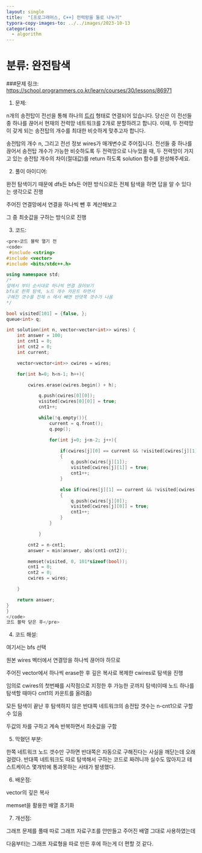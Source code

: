 ```yaml
---
layout: single
title:  "[프로그래머스, C++] 전력망을 둘로 나누기"
typora-copy-images-to: ../../images/2023-10-13
categories: 
  - algorithm
---
```


# 분류: 완전탐색

###문제 링크: https://school.programmers.co.kr/learn/courses/30/lessons/86971



1. 문제:

n개의 송전탑이 전선을 통해 하나의 [트리](https://en.wikipedia.org/wiki/Tree_(data_structure)) 형태로 연결되어 있습니다. 당신은 이 전선들 중 하나를 끊어서 현재의 전력망 네트워크를 2개로 분할하려고 합니다. 이때, 두 전력망이 갖게 되는 송전탑의 개수를 최대한 비슷하게 맞추고자 합니다.

송전탑의 개수 n, 그리고 전선 정보 wires가 매개변수로 주어집니다. 전선들 중 하나를 끊어서 송전탑 개수가 가능한 비슷하도록 두 전력망으로 나누었을 때, 두 전력망이 가지고 있는 송전탑 개수의 차이(절대값)를 return 하도록 solution 함수를 완성해주세요.



2. 풀이 아이디어:

완전 탐색이기 때문에 dfs든 bfs든 어떤 방식으로든 전체 탐색을 하면 답을 알 수 있다는 생각으로 진행

주어진 연결망에서 연결을 하나씩 뺀 후 계산해보고

그 중 최솟값을 구하는 방식으로 진행



3. 코드:


```c++
<pre>코드 블락 열기 전 
<code> 
 #include <string>
#include <vector>
#include <bits/stdc++.h>

using namespace std;
/*
앞에서 부터 순서대로 하나씩 연결 끊어보기
bfs로 한쪽 탐색, 노드 개수 카운트 하면서
구해진 갯수를 전체 n 에서 빼면 반댓쪽 갯수가 나옴
*/

bool visited[101] = {false, };
queue<int> q;

int solution(int n, vector<vector<int>> wires) {
    int answer = 100;
    int cnt1 = 0;
    int cnt2 = 0;
    int current;

    vector<vector<int>> cwires = wires;

    for(int h=0; h<n-1; h++){

        cwires.erase(cwires.begin() + h);

            q.push(cwires[0][0]);
            visited[cwires[0][0]] = true;
            cnt1++;

            while(!q.empty()){
                current = q.front();
                q.pop();

                for(int j=0; j<n-2; j++){

                    if(cwires[j][0] == current && !visited[cwires[j][1]])
                    {
                        q.push(cwires[j][1]);
                        visited[cwires[j][1]] = true;
                        cnt1++;
                    }

                    else if(cwires[j][1] == current && !visited[cwires[j][0]])
                    {
                        q.push(cwires[j][0]);
                        visited[cwires[j][0]] = true;
                        cnt1++;
                    }
                }

            }

        cnt2 = n-cnt1;
        answer = min(answer, abs(cnt1-cnt2));

        memset(visited, 0, 101*sizeof(bool));
        cnt1 = 0;
        cnt2 = 0;
        cwires = wires;

    }

    return answer;
}
}
</code> 
코드 블락 닫은 후</pre>
```




4. 코드 해설:

여기서는 bfs 선택

원본 wires 벡터에서 연결망을 하나씩 끊어야 하므로

주어진 vector에서 하나씩 erase한 후 깊은 복사로 복제한 cwires로 탐색을 진행

임의로 cwires의 첫번째를 시작점으로 지정한 후 가능한 곳까지 탐색(이때 노드 하나를 탐색할 때마다 cnt1의 카운트를 올려줌)

모든 탐색이 끝난 후 탐색하지 않은 반대쪽 네트워크의 송전탑 갯수는 n-cnt1으로 구할 수 있음

두값의 차를 구하고 계속 반복하면서 최솟값을 구함





5. 막혔던 부분:

한쪽 네트워크 노드 갯수만 구하면 반대쪽은 자동으로 구해진다는 사실을 깨닫는데 오래걸렸다. 반대쪽 네트워크도 따로 탐색해서 구하는 코드로 짜려니까 실수도 많아지고 테스트케이스 몇개밖에 통과못하는 사태가 발생했다.



6. 배운점:

vector의 깊은 복사

memset을 활용한 배열 초기화



7. 개선점:

그래프 문제를 풀때 따로 그래프 자료구조를 안만들고 주어진 배열 그대로 사용하였는데

다음부터는 그래프 자료형을 따로 만든 후에 하는게 더 편할 것 같다.











